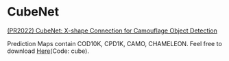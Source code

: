 # CubeNet
[(PR2022) CubeNet: X-shape Connection for Camouflage Object Detection](https://www.sciencedirect.com/science/article/abs/pii/S003132032200125X)

Prediction Maps contain COD10K, CPD1K, CAMO, CHAMELEON. Feel free to download [Here](https://pan.baidu.com/s/1lwkL5OKq_Noc-Ub_XqfFKw)(Code: cube).


